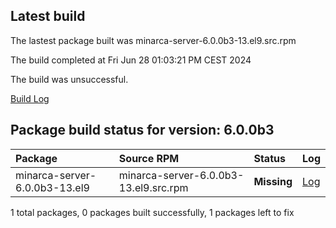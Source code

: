 ## Latest build
The lastest package built was minarca-server-6.0.0b3-13.el9.src.rpm

The build completed at Fri Jun 28 01:03:21 PM CEST 2024

The build was unsuccessful.

[Build Log](logs/minarca-server-6.0.0b3-13.el9.src.rpm.log)
## Package build status for version: 6.0.0b3
Package | Source RPM | Status | Log
:--- | :--- | :--- | :---
minarca-server-6.0.0b3-13.el9 | minarca-server-6.0.0b3-13.el9.src.rpm | **Missing** | [Log](logs/minarca-server-6.0.0b3-13.el9.src.rpm.log)

1 total packages, 0 packages built successfully, 1 packages left to fix
